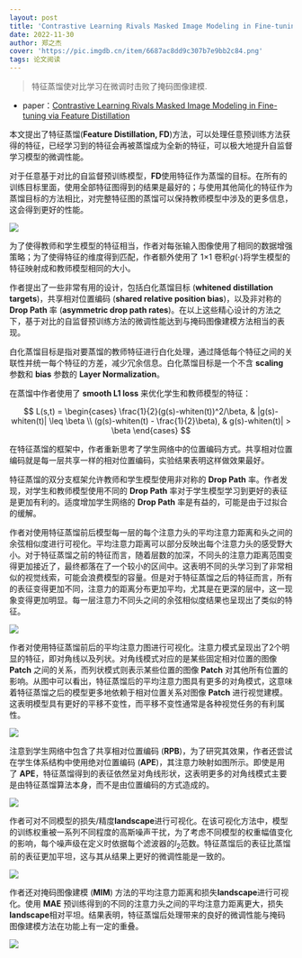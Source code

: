 ```yaml
---
layout: post
title: 'Contrastive Learning Rivals Masked Image Modeling in Fine-tuning via Feature Distillation'
date: 2022-11-30
author: 郑之杰
cover: 'https://pic.imgdb.cn/item/6687ac8dd9c307b7e9bb2c84.png'
tags: 论文阅读
---
```


> 特征蒸馏使对比学习在微调时击败了掩码图像建模.

- paper：[Contrastive Learning Rivals Masked Image Modeling in Fine-tuning via Feature Distillation](https://arxiv.org/abs/2205.14141)

本文提出了特征蒸馏(**Feature Distillation, FD**)方法，可以处理任意预训练方法获得的特征，已经学习到的特征会再被蒸馏成为全新的特征，可以极大地提升自监督学习模型的微调性能。

对于任意基于对比的自监督预训练模型，**FD**使用特征作为蒸馏的目标。在所有的训练目标里面，使用全部特征图得到的结果是最好的；与使用其他简化的特征作为蒸馏目标的方法相比，对完整特征图的蒸馏可以保持教师模型中涉及的更多信息，这会得到更好的性能。

![](https://pic.imgdb.cn/item/6687bf64d9c307b7e9dd7a47.png)

为了使得教师和学生模型的特征相当，作者对每张输入图像使用了相同的数据增强策略；为了使得特征的维度得到匹配，作者额外使用了 1×1 卷积$g(\cdot)$将学生模型的特征映射成和教师模型相同的大小。

作者提出了一些非常有用的设计，包括白化蒸馏目标 (**whitened distillation targets**)，共享相对位置编码 (**shared relative position bias**)，以及非对称的 **Drop Path** 率 (**asymmetric drop path rates**)。在以上这些精心设计的方法之下，基于对比的自监督预训练方法的微调性能达到与掩码图像建模方法相当的表现。

白化蒸馏目标是指对要蒸馏的教师特征进行白化处理，通过降低每个特征之间的关联性并统一每个特征的方差，减少冗余信息。白化蒸馏目标是一个不含 **scaling** 参数和 **bias** 参数的 **Layer Normalization**。

在蒸馏中作者使用了 **smooth L1 loss** 来优化学生和教师模型的特征：

$$
L(s,t) = \begin{cases}
\frac{1}{2}(g(s)-whiten(t))^2/\beta, & |g(s)-whiten(t)| \leq \beta \\
(g(s)-whiten(t) - \frac{1}{2}\beta), & g(s)-whiten(t)| > \beta
\end{cases}
$$

在特征蒸馏的框架中，作者重新思考了学生网络中的位置编码方式。共享相对位置编码就是每一层共享一样的相对位置编码，实验结果表明这样做效果最好。

特征蒸馏的双分支框架允许教师和学生模型使用非对称的 **Drop Path** 率。作者发现，对学生和教师模型使用不同的 **Drop Path** 率对于学生模型学习到更好的表征是更加有利的。适度增加学生网络的 **Drop Path** 率是有益的，可能是由于过拟合的缓解。

作者对使用特征蒸馏前后模型每一层的每个注意力头的平均注意力距离和头之间的余弦相似度进行可视化。平均注意力距离可以部分反映出每个注意力头的感受野大小。对于特征蒸馏之前的特征而言，随着层数的加深，不同头的注意力距离范围变得更加接近了，最终都落在了一个较小的区间中。这表明不同的头学习到了非常相似的视觉线索，可能会浪费模型的容量。但是对于特征蒸馏之后的特征而言，所有的表征变得更加不同，注意力的距离分布更加平均，尤其是在更深的层中，这一现象变得更加明显。每一层注意力不同头之间的余弦相似度结果也呈现出了类似的特征。

![](https://pic.imgdb.cn/item/6687c15bd9c307b7e9e0d16a.png)

作者对使用特征蒸馏前后的平均注意力图进行可视化。注意力模式呈现出了2个明显的特征，即对角线以及列状。对角线模式对应的是某些固定相对位置的图像 **Patch** 之间的关系，而列状模式则表示某些位置的图像 **Patch** 对其他所有位置的影响。从图中可以看出，特征蒸馏后的平均注意力图具有更多的对角模式，这意味着特征蒸馏之后的模型更多地依赖于相对位置关系对图像 **Patch** 进行视觉建模。这表明模型具有更好的平移不变性，而平移不变性通常是各种视觉任务的有利属性。

![](https://pic.imgdb.cn/item/6687c1cdd9c307b7e9e1a629.png)

注意到学生网络中包含了共享相对位置编码 (**RPB**)，为了研究其效果，作者还尝试在学生体系结构中使用绝对位置编码 (**APE**)，其注意力映射如图所示。即使是用了 **APE**，特征蒸馏得到的表征依然呈对角线形状，这表明更多的对角线模式主要是由特征蒸馏算法本身，而不是由位置编码的方式造成的。

![](https://pic.imgdb.cn/item/6687c1ffd9c307b7e9e2031a.png)

作者可对不同模型的损失/精度**landscape**进行可视化。在该可视化方法中，模型的训练权重被一系列不同程度的高斯噪声干扰，为了考虑不同模型的权重幅值变化的影响，每个噪声级在定义时依据每个滤波器的$l_2$范数。特征蒸馏后的表征比蒸馏前的表征更加平坦，这与其从结果上更好的微调性能是一致的。

![](https://pic.imgdb.cn/item/6687c266d9c307b7e9e2bc63.png)

作者还对掩码图像建模 (**MIM**) 方法的平均注意力距离和损失**landscape**进行可视化。使用 **MAE** 预训练得到的不同的注意力头之间的平均注意力距离更大，损失**landscape**相对平坦。结果表明，特征蒸馏后处理带来的良好的微调性能与掩码图像建模方法在功能上有一定的重叠。

![](https://pic.imgdb.cn/item/6687c2b4d9c307b7e9e34225.png)